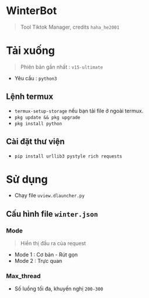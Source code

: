 # WinterBot
> Tool Tiktok Manager, credits `haha_he2001`

# Tải xuống
> Phiên bản gần nhất : `v15-ultimate`
+ Yêu cầu : `python3`
## Lệnh termux
+ `termux-setup-storage` nếu bạn tải file ở ngoài termux.
+ `pkg update && pkg upgrade`
+ `pkg install python`
## Cài đặt thư viện
+ `pip install urllib3 pystyle rich requests`

# Sử dụng
+ Chạy file `uview.dlauncher.py`
## Cấu hình file `winter.json`
### Mode
> Hiển thị đầu ra của request
+ Mode 1 : Cơ bản - Rút gọn
+ Mode 2 : Trực quan
### Max_thread
+ Số luồng tối đa, khuyến nghị `200-300`
